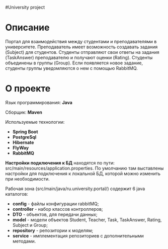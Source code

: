 #University project
# Описание
Портал для взаимодействия между студентами и преподавателями в университете. Преподаватель имеет возможность
создавать задания (Subject) для студентов. Студенты отправляют свои ответы на задания (TaskAnswer)
преподавателю и получают оценки (Rating). Студенты объединены в группы (Group). Если появляется новое 
задание, студенты группы уведомляются о нем с помощью RabbitMQ.
# О проекте
Язык программирования: **Java**

Сборщик: **Maven**

Используемые технологии:

- **Spring Boot**
- **PostgreSql**
- **Hibernate**
- **FlyWay**
- **RabbitMQ**

**Настройки подключения к БД** находятся по пути: src/main/resources/application.properties. По умолчанию там выставлены настройки для подключения к локальной БД, которой можно изменить при необходимости.

Рабочая зона (src/main/java/ru.university.portal/) содержит 6 java каталогов:

- **config** - файлы конфигурации rabbitMQ;
- **controller** - набор классов контроллеров;
- **DTO** - объектов, для передачи данных;
- **model** - модели объектов Student, Teacher, Task, TaskAnswer, Rating, Subject и Group;
- **repository** - репозитории к моделям;
- **service** - имплементация репозиториев с дополнительными методами.
